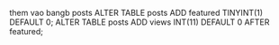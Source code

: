them vao bangb posts 
ALTER TABLE posts ADD featured TINYINT(1) DEFAULT 0;
ALTER TABLE posts ADD views INT(11) DEFAULT 0 AFTER featured;
